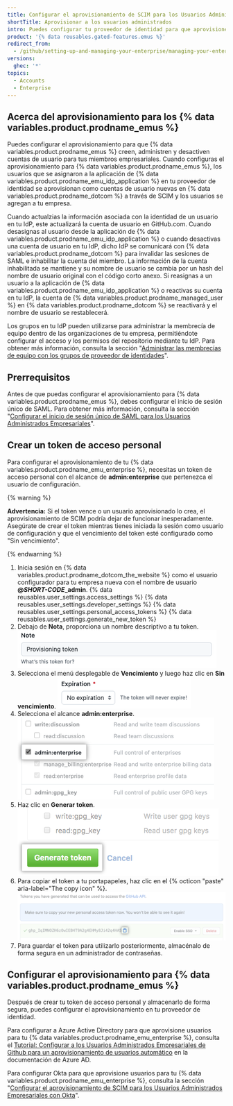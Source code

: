 ```yaml
---
title: Configurar el aprovisionamiento de SCIM para los Usuarios Administrados Empresariales
shortTitle: Aprovisionar a los usuarios administrados
intro: Puedes configurar tu proveedor de identidad para que aprovisione usuarios nuevos y administre sus membrecías en tu empresa y equipos.
product: '{% data reusables.gated-features.emus %}'
redirect_from:
  - /github/setting-up-and-managing-your-enterprise/managing-your-enterprise-users-with-your-identity-provider/configuring-scim-provisioning-for-enterprise-managed-users
versions:
  ghec: '*'
topics:
  - Accounts
  - Enterprise
---
```


## Acerca del aprovisionamiento para los {% data variables.product.prodname_emus %}

Puedes configurar el aprovisionamiento para que {% data variables.product.prodname_emus %} creen, administren y desactiven cuentas de usuario para tus miembros empresariales. Cuando configuras el aprovisionamiento para {% data variables.product.prodname_emus %}, los usuarios que se asignaron a la aplicación de {% data variables.product.prodname_emu_idp_application %} en tu proveedor de identidad se aprovisionan como cuentas de usuario nuevas en {% data variables.product.prodname_dotcom %} a través de SCIM y los usuarios se agregan a tu empresa.

Cuando actualzias la información asociada con la identidad de un usuario en tu IdP, este actualizará la cuenta de usuario en GitHub.com. Cuando desasignas al usuario desde la aplicación de {% data variables.product.prodname_emu_idp_application %} o cuando desactivas una cuenta de usuario en tu IdP, dicho IdP se comunicará con {% data variables.product.prodname_dotcom %} para invalidar las sesiones de SAML e inhabilitar la cuenta del miembro. La información de la cuenta inhabilitada se mantiene y su nombre de usuario se cambia por un hash del nombre de usuario original con el código corto anexo. Si reasignas a un usuario a la aplicación de {% data variables.product.prodname_emu_idp_application %} o reactivas su cuenta en tu IdP, la cuenta de {% data variables.product.prodname_managed_user %} en {% data variables.product.prodname_dotcom %} se reactivará y el nombre de usuario se restablecerá.

Los grupos en tu IdP pueden utilizarse para administrar la membrecía de equipo dentro de las organizaciones de tu empresa, permitiéndote configurar el acceso y los permisos del repositorio mediante tu IdP. Para obtener más información, consulta la sección "[Administrar las membrecías de equipo con los grupos de proveedor de identidades](/github/setting-up-and-managing-your-enterprise/managing-your-enterprise-users-with-your-identity-provider/managing-team-memberships-with-identity-provider-groups)".

## Prerrequisitos

Antes de que puedas configurar el aprovisionamiento para {% data variables.product.prodname_emus %}, debes configurar el inicio de sesión único de SAML. Para obtener más información, consulta la sección "[Configurar el inicio de sesión único de SAML para los Usuarios Administrados Empresariales](/github/setting-up-and-managing-your-enterprise/managing-your-enterprise-users-with-your-identity-provider/configuring-saml-single-sign-on-for-enterprise-managed-users)".

## Crear un token de acceso personal

Para configurar el aprovisionamiento de tu {% data variables.product.prodname_emu_enterprise %}, necesitas un token de acceso personal con el alcance de **admin:enterprise** que pertenezca el usuario de configuración.

{% warning %}

**Advertencia:** Si el token vence o un usuario aprovisionado lo crea, el aprovisionamiento de SCIM podría dejar de funcionar inesperadamente. Asegúrate de crear el token mientras tienes iniciada la sesión como usuario de configuración y que el vencimiento del token esté configurado como "Sin vencimiento".

{% endwarning %}

1. Inicia sesión en {% data variables.product.prodname_dotcom_the_website %} como el usuario configurador para tu empresa nueva con el nombre de usuario **@<em>SHORT-CODE</em>_admin**.
{% data reusables.user_settings.access_settings %}
{% data reusables.user_settings.developer_settings %}
{% data reusables.user_settings.personal_access_tokens %}
{% data reusables.user_settings.generate_new_token %}
1. Debajo de **Nota**, proporciona un nombre descriptivo a tu token. ![Captura de pantalla que muestra el nombre del token](/assets/images/help/enterprises/emu-pat-name.png)
1. Selecciona el menú desplegable de **Vencimiento** y luego haz clic en **Sin vencimiento**. ![Captura de pantalla que muestra el vencimiento de un token configurado como "sin vencimiento"](/assets/images/help/enterprises/emu-pat-no-expiration.png)
1. Selecciona el alcance **admin:enterprise**. ![Captura de pantalla que muestra el alcance admin:enterprise](/assets/images/help/enterprises/enterprise-pat-scope.png)
1. Haz clic en **Generar token**. ![Generar un botón para el token](/assets/images/help/settings/generate_token.png)
1. Para copiar el token a tu portapapeles, haz clic en el {% octicon "paste" aria-label="The copy icon" %}. ![Token recién creado](/assets/images/help/settings/personal_access_tokens.png)
2. Para guardar el token para utilizarlo posteriormente, almacénalo de forma segura en un administrador de contraseñas.

## Configurar el aprovisionamiento para {% data variables.product.prodname_emus %}

Después de crear tu token de acceso personal y almacenarlo de forma segura, puedes configurar el aprovisionamiento en tu proveedor de identidad.

Para configurar a Azure Active Directory para que aprovisione usuarios para tu {% data variables.product.prodname_emu_enterprise %}, consulta el [Tutorial: Configurar a los Usuarios Administrados Empresariales de Github para un aprovisionamiento de usuarios automático](https://docs.microsoft.com/en-us/azure/active-directory/saas-apps/github-enterprise-managed-user-provisioning-tutorial) en la documentación de Azure AD.

Para configurar Okta para que aprovisione usuarios para tu {% data variables.product.prodname_emu_enterprise %}, consulta la sección "[Configurar el aprovisionamiento de SCIM para los Usuarios Administrados Empresariales con Okta](/github/setting-up-and-managing-your-enterprise/managing-your-enterprise-users-with-your-identity-provider/configuring-scim-provisioning-for-enterprise-managed-users-with-okta)".

